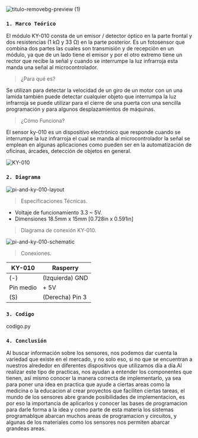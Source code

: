 ![titulo-removebg-preview (1)](https://user-images.githubusercontent.com/89493294/144682432-e709be06-c991-48fb-a8c5-4205b8295e32.png)

### `1. Marco Teórico`
El módulo KY-010  consta de un emisor / detector óptico en la parte frontal y dos resistencias (1 kΩ y 33 Ω) en la parte posterior. 
Es un fotosensor que combina dos partes las cuales son transmisión y de recepción en un módulo, ya que de un lado tiene el emisor y por el otro extremo tiene un rector que recibe la señal y cuando se interrumpe la luz infrarroja esta manda una señal al microcontrolador. 

> ¿Para qué es?

Se utilizan para detectar la velocidad de un giro de un motor con un una lamida también puede detectar cualquier objeto que interrumpa la luz infrarroja se puede utilizar para el cierre de una puerta con una sencilla programación y para algunos desplazamientos de máquinas.

> ¿Cómo Funciona?

El sensor ky-010 es un dispositivo electrónico que responde cuando se interrumpe la luz infrarroja el cual se manda al microcontrolador la señal se emplean en algunas aplicaciones como pueden ser en la automatización de oficinas, árcades, detección de objetos en general.

![KY-010](https://user-images.githubusercontent.com/89493294/144683140-520dd8b6-3899-4c82-9bc9-454340db3150.jpg)

### `2. Diagrama`

![pi-and-ky-010-layout](https://user-images.githubusercontent.com/89493294/144686932-a7214c04-93d0-4a5b-bdfa-f63ba80bb3b4.jpg)



> Especificaciones Técnicas.

- Voltaje de funcionamiento 3.3 ~ 5V.
- Dimensiones 18.5mm x 15mm [0.728in x 0.591in]

> Diagrama de conexión KY-010.

![pi-and-ky-010-schematic](https://user-images.githubusercontent.com/89493294/144686912-9e4286bc-89e5-4e97-93c5-85b3a3b58184.jpg)


> Conexiones.

| KY-010    	| Rasperry        	|
|-----------	|-----------------	|
| (-)       	| (Izquierda) GND 	|
| Pin medio 	| + 5V            	|
| (S)       	| (Derecha) Pin 3 	|


### `3. Codigo`
codigo.py

### `4. Conclusión `
Al buscar información sobre los sensores, nos podemos dar cuenta la variedad que existe en el mercado, y no solo eso, si no que se 
encuentran a nuestros alrededor en diferentes dispositivos que  utilizamos día a día.Al realizar este tipo de practicas, nos ayudan a entender los componentes que tienen, así mismo conocer la manera correcta de  implementarlo, ya sea para poner una idea en practica que ayude a ciertas areas como la medicina o la educacion al crear proyectos que faciliten ciertas tareas, el mundo de los sensores abre grande posibilidades de implementacion, es por eso la importancia de aplicarlos y conocer las bases de programacion para darle forma a la idea y como parte de esta materia los sistemas programablque abarcan muchos areas de programacion y circuitos, y algunas de los materiales como los sensores nos permiten abarcar grandeas areas. 
